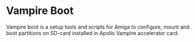 # Vampire Boot

Vampire boot is a setup tools and scripts for Amiga to configure, mount and boot partitions on SD-card installed in Apollo Vampire accelerator card.